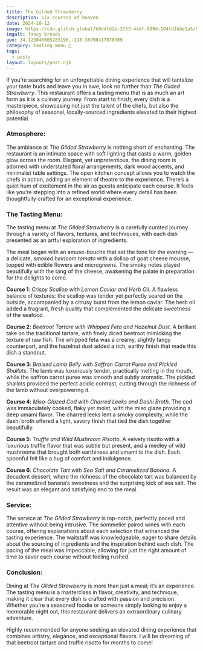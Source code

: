```yaml
---
title: The Gilded Strawberry
description: Six courses of heaven
date: 2024-10-12
image: https://cdn.glitch.global/b9ddfd2b-2f53-44df-899d-104fd1bbe1a5/breads.jpg?v=1736510229476
imgalt: fancy breads
geo: 34.123846665283196,-118.38790417078309
category: tasting menu 🍴
tags:
  - posts
layout: layouts/post.njk
---
```


If you’re searching for an unforgettable dining experience that will tantalize your taste buds and leave you in awe, look no further than *The Gilded Strawberry*. This restaurant offers a tasting menu that is as much an art form as it is a culinary journey. From start to finish, every dish is a masterpiece, showcasing not just the talent of the chefs, but also the philosophy of seasonal, locally-sourced ingredients elevated to their highest potential.

### Atmosphere:
The ambiance at *The Gilded Strawberry* is nothing short of enchanting. The restaurant is an intimate space with soft lighting that casts a warm, golden glow across the room. Elegant, yet unpretentious, the dining room is adorned with understated floral arrangements, dark wood accents, and minimalist table settings. The open kitchen concept allows you to watch the chefs in action, adding an element of theatre to the experience. There’s a quiet hum of excitement in the air as guests anticipate each course. It feels like you’re stepping into a refined world where every detail has been thoughtfully crafted for an exceptional experience.

### The Tasting Menu:
The tasting menu at *The Gilded Strawberry* is a carefully curated journey through a variety of flavors, textures, and techniques, with each dish presented as an artful exploration of ingredients. 

The meal began with an amuse-bouche that set the tone for the evening — a delicate, *smoked heirloom tomato* with a dollop of goat cheese mousse, topped with edible flowers and microgreens. The smoky notes played beautifully with the tang of the cheese, awakening the palate in preparation for the delights to come.

**Course 1**: *Crispy Scallop with Lemon Caviar and Herb Oil*. A flawless balance of textures: the scallop was tender yet perfectly seared on the outside, accompanied by a citrusy burst from the lemon caviar. The herb oil added a fragrant, fresh quality that complemented the delicate sweetness of the seafood.

**Course 2**: *Beetroot Tartare with Whipped Feta and Hazelnut Dust*. A brilliant take on the traditional tartare, with finely diced beetroot mimicking the texture of raw fish. The whipped feta was a creamy, slightly tangy counterpart, and the hazelnut dust added a rich, earthy finish that made this dish a standout.

**Course 3**: *Braised Lamb Belly with Saffron Carrot Puree and Pickled Shallots*. The lamb was luxuriously tender, practically melting in the mouth, while the saffron carrot puree was smooth and subtly aromatic. The pickled shallots provided the perfect acidic contrast, cutting through the richness of the lamb without overpowering it.

**Course 4**: *Miso-Glazed Cod with Charred Leeks and Dashi Broth*. The cod was immaculately cooked, flaky yet moist, with the miso glaze providing a deep umami flavor. The charred leeks lent a smoky complexity, while the dashi broth offered a light, savory finish that tied the dish together beautifully.

**Course 5**: *Truffle and Wild Mushroom Risotto*. A velvety risotto with a luxurious truffle flavor that was subtle but present, and a medley of wild mushrooms that brought both earthiness and umami to the dish. Each spoonful felt like a hug of comfort and indulgence.

**Course 6**: *Chocolate Tart with Sea Salt and Caramelized Banana*. A decadent dessert, where the richness of the chocolate tart was balanced by the caramelized banana’s sweetness and the surprising kick of sea salt. The result was an elegant and satisfying end to the meal.

### Service:
The service at *The Gilded Strawberry* is top-notch, perfectly paced and attentive without being intrusive. The sommelier paired wines with each course, offering explanations about each selection that enhanced the tasting experience. The waitstaff was knowledgeable, eager to share details about the sourcing of ingredients and the inspiration behind each dish. The pacing of the meal was impeccable, allowing for just the right amount of time to savor each course without feeling rushed.

### Conclusion:
Dining at *The Gilded Strawberry* is more than just a meal; it’s an experience. The tasting menu is a masterclass in flavor, creativity, and technique, making it clear that every dish is crafted with passion and precision. Whether you're a seasoned foodie or someone simply looking to enjoy a memorable night out, this restaurant delivers an extraordinary culinary adventure.

Highly recommended for anyone seeking an elevated dining experience that combines artistry, elegance, and exceptional flavors. I will be dreaming of that beetroot tartare and truffle risotto for months to come!
